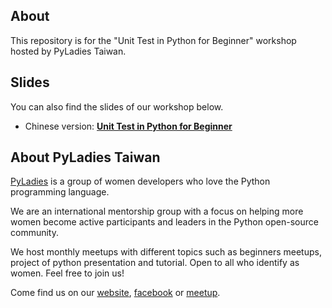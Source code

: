 ## About

This repository is for the "Unit Test in Python for Beginner" workshop hosted by PyLadies Taiwan.

## Slides

You can also find the slides of our workshop below.
+ Chinese version: [**Unit Test in Python for Beginner**](https://win911.github.io/UT_class/Unit_Test_In_Python.slides.html#/)

## About PyLadies Taiwan

[PyLadies](http://tw.pyladies.com/) is a group of women developers who love the Python programming language.

We are an international mentorship group with a focus on helping more women become active participants and leaders in the Python open-source community.

We host monthly meetups with different topics such as beginners meetups, project of python presentation and tutorial. Open to all who identify as women. Feel free to join us!

Come find us on our [website](http://tw.pyladies.com/), [facebook](https://www.facebook.com/pyladies.tw/) or [meetup](https://www.meetup.com/PyLadiesTW/).
